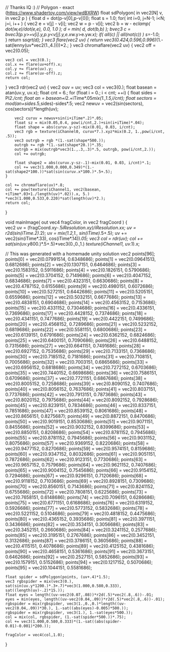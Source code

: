 // Thanks IQ :)
// Polygon - exact   (https://www.shadertoy.com/view/wdBXRW)
float sdPolygon( in vec2[N] v, in vec2 p )
{
    float d = dot(p-v[0],p-v[0]);
    float s = 1.0;
    for( int i=0, j=N-1; i<N; j=i, i++ )
    {
        vec2 e = v[j] - v[i];
        vec2 w =    p - v[i];
        vec2 b = w - e*clamp( dot(w,e)/dot(e,e), 0.0, 1.0 );
        d = min( d, dot(b,b) );
        bvec3 c = bvec3(p.y>=v[i].y,p.y<v[j].y,e.x*w.y>e.y*w.x);
        if( all(c) || all(not(c)) ) s*=-1.0;  
    }
    return s*sqrt(d);
}
vec3 flare(vec2 uv)
{
    return vec3(0.424,0.596,0.996)*(1.-sat(lenny(uv*vec2(1.,4.))))*2.;
}
vec3 chromaflare(vec2 uv)
{
    vec2 off = vec2(0.05);
    
    vec3 col = vec3(0.);
    col.x += flare(uv+off).x;
    col.y += flare(uv).y;
    col.z += flare(uv-off).z;
    return col;
}
vec3 rdr(vec2 uv)
{
    vec2 ouv = uv;
    vec3 col = vec3(0.);
    float basean = atan(uv.y, uv.x);
    float cnt = 6.;
    for (float i = 0.; i < cnt; ++i)
    {
        float sides = PI*2./cnt;
        float an = basean+i*2.+iTime*.05*mix(1.,1.5,i/cnt);
        float sectors = mod(an+sides*.5,sides)-sides*.5;
        vec2 newuv = vec2(sin(sectors), cos(sectors))*length(uv);
    
        vec2 curuv = newuv+sin(i+iTime*.2)*.05;
        float sz = mix(0.05,0.4, pow(i/cnt,2.)+sin(i+iTime)*.04);
        float shape = abs(curuv.y-sz)-mix(0.01, 0.03, i/cnt);
        vec3 rgb = texture(iChannel0, curuv*7.).xyz*mix(0.2, 1.,pow(i/cnt, .5));
        vec3 outrgb = rgb *(1.-sat(shape*500.));
        outrgb += rgb *(1.-sat(shape*20.))*.35;
        outrgb = mix(outrgb*vec3(1.,.3,.3)*.5, outrgb, pow(i/cnt,2.));
        col += outrgb;
        
        float shape2 = abs(curuv.y-sz-.1)-mix(0.01, 0.03, i/cnt)*.1;
        col += vec3(1.000,0.000,0.349)*(1.-sat(shape2*100.))*sat(sin(curuv.x*100.)*.5+.5);
    }
    
    col += chromaflare(uv)*.8;
    col += pow(texture(iChannel1, vec2(basean, +iTime*.03+1./length(uv)*.02)).x, 5.)
    *vec3(1.000,0.533,0.220)*sat(length(uv)*2.);
    return col;
}

void mainImage( out vec4 fragColor, in vec2 fragCoord )
{    
    vec2 uv = (fragCoord.xy-.5*iResolution.xy)/iResolution.xx;
    uv *= r2d(sin(iTime*.2)*.2);
    uv *= mix(1.2,1., sin(iTime)*.5+.5);
    uv += vec2(sin(iTime*.33), cos(iTime*.14))*.05;
    vec3 col = rdr(uv);
    col += sat(sin(uv.y*800.)*.5+.5)*vec3(0.,0.,1.)
    *texture(iChannel1, uv*.1).x;

// This was generated with a homemade unity solution
vec2 points[96];
points[0] = vec2(0.07991514, 0.6348686);
points[1] = vec2(0.09641513, 0.6812686);
points[2] = vec2(0.1307151, 0.6464686);
points[3] = vec2(0.1583152, 0.5911686);
points[4] = vec2(0.1826151, 0.5790686);
points[5] = vec2(0.3704152, 0.7149686);
points[6] = vec2(0.4047152, 0.6834686);
points[7] = vec2(0.4323151, 0.6630686);
points[8] = vec2(0.4787152, 0.6155686);
points[9] = vec2(0.4980151, 0.6072686);
points[10] = vec2(0.5272151, 0.6442686);
points[11] = vec2(0.5205151, 0.6559686);
points[12] = vec2(0.5032151, 0.6677686);
points[13] = vec2(0.4838151, 0.6904686);
points[14] = vec2(0.4563152, 0.7153686);
points[15] = vec2(0.4331152, 0.7304686);
points[16] = vec2(0.4336151, 0.7369686);
points[17] = vec2(0.4428152, 0.7374686);
points[18] = vec2(0.4341151, 0.7477686);
points[19] = vec2(0.4422151, 0.7499686);
points[20] = vec2(0.4568152, 0.7289686);
points[21] = vec2(0.5232152, 0.6819686);
points[22] = vec2(0.5581151, 0.6800686);
points[23] = vec2(0.6139151, 0.6791686);
points[24] = vec2(0.6362152, 0.6824686);
points[25] = vec2(0.6400151, 0.7090686);
points[26] = vec2(0.6488152, 0.7315686);
points[27] = vec2(0.6641151, 0.7491686);
points[28] = vec2(0.6927152, 0.7535686);
points[29] = vec2(0.7133151, 0.7368686);
points[30] = vec2(0.7185152, 0.7181686);
points[31] = vec2(0.7108151, 0.7005686);
points[32] = vec2(0.7003151, 0.6865686);
points[33] = vec2(0.6956152, 0.6818686);
points[34] = vec2(0.7272152, 0.6703686);
points[35] = vec2(0.7440152, 0.6698686);
points[36] = vec2(0.7586151, 0.6709686);
points[37] = vec2(0.7721151, 0.6867686);
points[38] = vec2(0.8005152, 0.7258686);
points[39] = vec2(0.8090152, 0.7407686);
points[40] = vec2(0.8056152, 0.7637686);
points[41] = vec2(0.8037151, 0.7737686);
points[42] = vec2(0.7913151, 0.7873686);
points[43] = vec2(0.8020152, 0.7975686);
points[44] = vec2(0.8092152, 0.7928686);
points[45] = vec2(0.8239151, 0.7834686);
points[46] = vec2(0.8337151, 0.7851686);
points[47] = vec2(0.8539152, 0.8061686);
points[48] = vec2(0.8656151, 0.8275687);
points[49] = vec2(0.8872151, 0.8470686);
points[50] = vec2(0.9019151, 0.8530686);
points[51] = vec2(0.9071151, 0.8455686);
points[52] = vec2(0.9032152, 0.8399686);
points[53] = vec2(0.8850151, 0.8208686);
points[54] = vec2(0.8781152, 0.7945686);
points[55] = vec2(0.8781152, 0.7945686);
points[56] = vec2(0.9031152, 0.8075686);
points[57] = vec2(0.9369152, 0.8220686);
points[58] = vec2(0.9477152, 0.8270686);
points[59] = vec2(0.9574151, 0.8159686);
points[60] = vec2(0.9347152, 0.8032686);
points[61] = vec2(0.9051151, 0.7872686);
points[62] = vec2(0.9123151, 0.7730686);
points[63] = vec2(0.9657152, 0.7579686);
points[64] = vec2(0.9621152, 0.7407686);
points[65] = vec2(0.9004152, 0.7545686);
points[66] = vec2(0.9154152, 0.7294686);
points[67] = vec2(0.9296151, 0.7120686);
points[68] = vec2(0.9118152, 0.7103686);
points[69] = vec2(0.8928151, 0.7309686);
points[70] = vec2(0.8560151, 0.7143686);
points[71] = vec2(0.8241152, 0.6755686);
points[72] = vec2(0.7808151, 0.6225686);
points[73] = vec2(0.7658151, 0.6148686);
points[74] = vec2(0.7096151, 0.6286686);
points[75] = vec2(0.6771151, 0.6168686);
points[76] = vec2(0.6319152, 0.5926686);
points[77] = vec2(0.5773152, 0.5832686);
points[78] = vec2(0.5221152, 0.5104686);
points[79] = vec2(0.4818152, 0.4475686);
points[80] = vec2(0.4365152, 0.3935686);
points[81] = vec2(0.3971151, 0.3436686);
points[82] = vec2(0.3534151, 0.3056686);
points[83] = vec2(0.3452151, 0.2660686);
points[84] = vec2(0.3241152, 0.2577686);
points[85] = vec2(0.3195151, 0.2767686);
points[86] = vec2(0.3452151, 0.3132686);
points[87] = vec2(0.3786151, 0.3605686);
points[88] = vec2(0.4115151, 0.4078686);
points[89] = vec2(0.4125152, 0.4381686);
points[90] = vec2(0.4658151, 0.5361686);
points[91] = vec2(0.3673151, 0.6462686);
points[92] = vec2(0.2527151, 0.5852686);
points[93] = vec2(0.1579151, 0.5152686);
points[94] = vec2(0.1217152, 0.5070686);
points[95] = vec2(0.1044151, 0.5581686);

    float spider = sdPolygon(points, (uv+.4)*1.5);
    vec3 rgbspider = mix(vec3(0.), 
    sat(sin(uv.y*1200.)*.3+.7)*vec3(1.000,0.580,0.333), sat((length(uv)-.2)*15.));
    float eyes = length((uv-vec2(0.07,.08))*r2d(.5)*vec2(.8,.6))-.01;
    eyes = min(eyes, length((uv-vec2(0.04,.09))*r2d(.5)*vec2(.8,.6))-.01);
    rgbspider = mix(rgbspider, vec3(1.,0.,0.)*length((uv-vec2(0.04,.09))*30.), 1.-sat((abs(eyes)-0.005)*500.));
    rgbspider = mix(rgbspider, vec3(1.), 1.-sat(eyes*500.));
    col = mix(col, rgbspider, (1.-sat(spider*500.))*.75);
    col += vec3(1.000,0.580,0.333)*(1.-sat((abs(spider-0.01)-0.001)*200.));

    fragColor = vec4(col,1.0);
}
